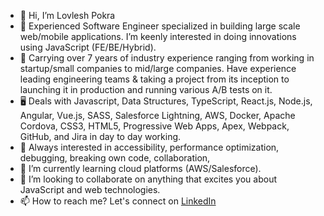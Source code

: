 - 👋 Hi, I’m Lovlesh Pokra
- 👀 Experienced Software Engineer specialized in building large scale web/mobile applications. I’m keenly interested in doing innovations using JavaScript (FE/BE/Hybrid).
- 💼 Carrying over 7 years of industry experience ranging from working in startup/small companies to mid/large companies. Have experience leading engineering teams & taking a project from its inception to launching it in production and running various A/B tests on it. 
- 🖥️ Deals with Javascript, Data Structures, TypeScript, React.js, Node.js, Angular, Vue.js, SASS, Salesforce Lightning, AWS, Docker, Apache Cordova, CSS3, HTML5, Progressive Web Apps, Apex, Webpack, GitHub, and Jira in day to day working. 
- 🚀 Always interested in accessibility, performance optimization, debugging, breaking own code, collaboration, 
- 🌱 I’m currently learning cloud platforms (AWS/Salesforce).
- 💞️ I’m looking to collaborate on anything that excites you about JavaScript and web technologies.
- 📫 How to reach me? Let's connect on [LinkedIn](https://www.linkedin.com/in/lovleshpokra/)
